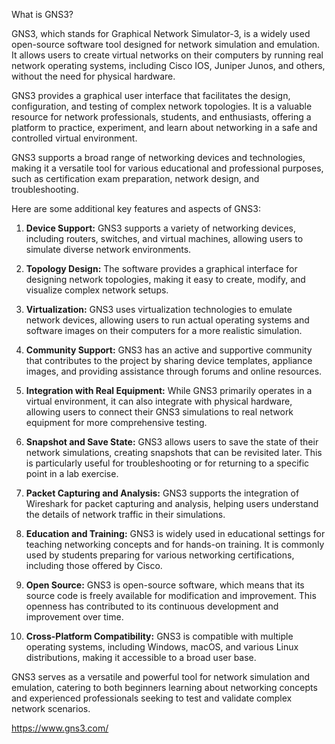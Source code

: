 What is GNS3?

GNS3, which stands for Graphical Network Simulator-3, is a widely used open-source software tool designed for network simulation and emulation. It allows users to create virtual networks on their computers by running real network operating systems, including Cisco IOS, Juniper Junos, and others, without the need for physical hardware. 

GNS3 provides a graphical user interface that facilitates the design, configuration, and testing of complex network topologies. It is a valuable resource for network professionals, students, and enthusiasts, offering a platform to practice, experiment, and learn about networking in a safe and controlled virtual environment. 

GNS3 supports a broad range of networking devices and technologies, making it a versatile tool for various educational and professional purposes, such as certification exam preparation, network design, and troubleshooting.

Here are some additional key features and aspects of GNS3:

1. **Device Support:** GNS3 supports a variety of networking devices, including routers, switches, and virtual machines, allowing users to simulate diverse network environments.

2. **Topology Design:** The software provides a graphical interface for designing network topologies, making it easy to create, modify, and visualize complex network setups.

3. **Virtualization:** GNS3 uses virtualization technologies to emulate network devices, allowing users to run actual operating systems and software images on their computers for a more realistic simulation.

4. **Community Support:** GNS3 has an active and supportive community that contributes to the project by sharing device templates, appliance images, and providing assistance through forums and online resources.

5. **Integration with Real Equipment:** While GNS3 primarily operates in a virtual environment, it can also integrate with physical hardware, allowing users to connect their GNS3 simulations to real network equipment for more comprehensive testing.

6. **Snapshot and Save State:** GNS3 allows users to save the state of their network simulations, creating snapshots that can be revisited later. This is particularly useful for troubleshooting or for returning to a specific point in a lab exercise.

7. **Packet Capturing and Analysis:** GNS3 supports the integration of Wireshark for packet capturing and analysis, helping users understand the details of network traffic in their simulations.

8. **Education and Training:** GNS3 is widely used in educational settings for teaching networking concepts and for hands-on training. It is commonly used by students preparing for various networking certifications, including those offered by Cisco.

9. **Open Source:** GNS3 is open-source software, which means that its source code is freely available for modification and improvement. This openness has contributed to its continuous development and improvement over time.

10. **Cross-Platform Compatibility:** GNS3 is compatible with multiple operating systems, including Windows, macOS, and various Linux distributions, making it accessible to a broad user base.

GNS3 serves as a versatile and powerful tool for network simulation and emulation, catering to both beginners learning about networking concepts and experienced professionals seeking to test and validate complex network scenarios.

https://www.gns3.com/

